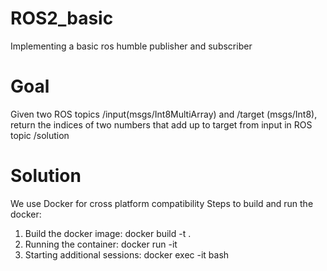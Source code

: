 # ROS2_basic
Implementing a basic ros humble publisher and subscriber 

# Goal
Given two ROS topics /input(msgs/Int8MultiArray) and /target (msgs/Int8), return the indices of two numbers that add up to target from input in ROS topic /solution

# Solution
We use Docker for cross platform compatibility 
Steps to build and run the docker:
1) Build the docker image: docker build -t <docker name: will use ros2_custom_topics> .
2) Running the container: docker run -it <docker name: ros2_custom_topics>
3) Starting additional sessions: docker exec -it <docker name: ros2_custom_topics> bash
